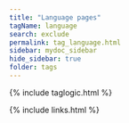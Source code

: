 ```yaml
---
title: "Language pages"
tagName: language
search: exclude
permalink: tag_language.html
sidebar: mydoc_sidebar
hide_sidebar: true
folder: tags
---
```


{% include taglogic.html %}

{% include links.html %}
